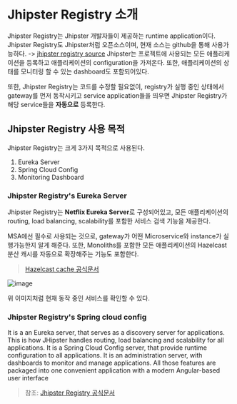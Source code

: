 # Jhipster Registry 소개

Jhipster Registry는 Jhipster 개발자들이 제공하는 runtime application이다. Jhipster Registry도 Jhipster처럼 오픈소스이며, 현재 소스는 github을 통해 사용가능하다. -> [jhipster registry source](https://github.com/jhipster/jhipster-registry)
Jhipster는 프로젝트에 사용되는 모든 애플리케이션을 등록하고 애플리케이션의 configuration을 가져온다. 또한, 애플리케이션의 상태를 모니터링 할 수 있는 dashboard도 포함되어있다.

또한, Jhipster Registry는 코드를 수정할 필요없이, registry가 실행 중인 상태에서 gateway를 먼저 동작시키고 service application들을 띄우면 Jhipster Registry가 해당 service들을 **자동으로** 등록한다. 

## Jhipster Registry 사용 목적

Jhipster Registry는 크게 3가지 목적으로 사용된다.

1. Eureka Server
2. Spring Cloud Config
3. Monitoring Dashboard

### Jhipster Registry's Eureka Server

Jhipster Registry는 **Netflix Eureka Server**로 구성되어있고, 모든 애플리케이션의 routing, load balancing, scalability를 포함한 서비스 검색 기능을 제공한다.

MSA에선 필수로 사용되는 것으로, gateway가 어떤 Microservice와 instance가 실행가능한지 알게 해준다.
또한, Monoliths를 포함한 모든 애플리케이션의 Hazelcast 분산 캐시를 자동으로 확장해주는 기능도 포함한다.
> [Hazelcast cache 공식문서](https://www.jhipster.tech/using-cache/)

![image](https://user-images.githubusercontent.com/18453570/81362681-5f2b3380-911c-11ea-8fe4-5a1178cdb7e3.png)

위 이미지처럼 현재 동작 중인 서비스를 확인할 수 있다. 

### Jhipster Registry's Spring cloud config



It is a an Eureka server, that serves as a discovery server for applications. This is how JHipster handles routing, load balancing and scalability for all applications.
It is a Spring Cloud Config server, that provide runtime configuration to all applications.
It is an administration server, with dashboards to monitor and manage applications.
All those features are packaged into one convenient application with a modern Angular-based user interface



>참조: [Jhipster Registry 공식문서](https://www.jhipster.tech/jhipster-registry/)
